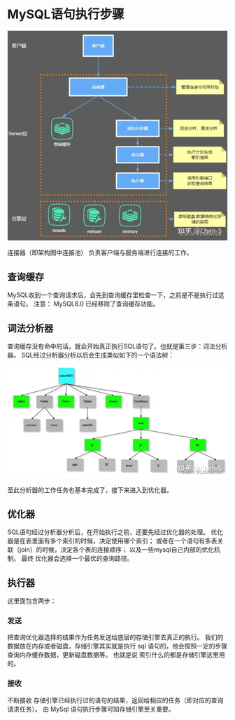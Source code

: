 # MySQL语句执行步骤

![mysql-execute.png](./mysql-execute.png)

连接器（即架构图中连接池）
负责客户端与服务端进行连接的工作。

## 查询缓存

MySQL收到一个查询请求后，会先到查询缓存里检查一下，之前是不是执行过这条语句。
注意：
MySQL8.0 已经移除了查询缓存功能。

## 词法分析器

查询缓存没有命中的话，就会开始真正执行SQL语句了。也就是第三步：词法分析器。
SQL经过分析器分析以后会生成类似如下的一个语法树：

![sql-tree.png](./sql-tree.png)

至此分析器的工作任务也基本完成了，接下来进入到优化器。

## 优化器

SQL语句经过分析器分析后，在开始执行之前，还要先经过优化器的处理。
优化器是在表里面有多个索引的时候，决定使用哪个索引；
或者在一个语句有多表关联（join）的时候，决定各个表的连接顺序；
以及一些mysql自己内部的优化机制。
最终 优化器会选择一个最优的查询路径。

## 执行器

这里面包含两步：

### 发送

把查询优化器选择的结果作为任务发送给底层的存储引擎去真正的执行。
我们的数据放在内存或者磁盘，存储引擎其实就是执行 sql 语句的，他会按照一定的步骤查询内存缓存数据，更新磁盘数据等。
也就是说 索引什么的都是存储引擎这里用的。

### 接收
不断接收 存储引擎已经执行过的语句的结果，返回给相应的任务（即对应的查询请求任务）。
由 MySql 语句执行步骤可知存储引擎至关重要。
